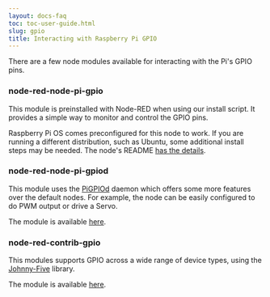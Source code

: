 ```yaml
---
layout: docs-faq
toc: toc-user-guide.html
slug: gpio
title: Interacting with Raspberry Pi GPIO
---
```


There are a few node modules available for interacting with the Pi's GPIO pins.

### node-red-node-pi-gpio

This module is preinstalled with Node-RED when using
our install script. It provides a simple way to monitor and control the GPIO pins.

<div class="doc-callout">
Raspberry Pi OS comes preconfigured for this node to work. If you are running a different
distribution, such as Ubuntu, some additional install steps may be needed. The
node's README <a href="https://github.com/node-red/node-red-nodes/tree/master/hardware/PiGpio#install">has the details</a>.
</div>

### node-red-node-pi-gpiod

This module uses the [PiGPIOd](http://abyz.me.uk/rpi/pigpio/pigpiod.html) daemon
which offers some more features over the default nodes. For example, the node can
be easily configured to do PWM output or drive a Servo.

The module is available [here](https://flows.nodered.org/node/node-red-node-pi-gpiod).


### node-red-contrib-gpio

This modules supports GPIO across a wide range of device types, using the
[Johnny-Five](https://github.com/rwaldron/johnny-five) library.

The module is available [here](https://flows.nodered.org/node/node-red-contrib-gpio).
